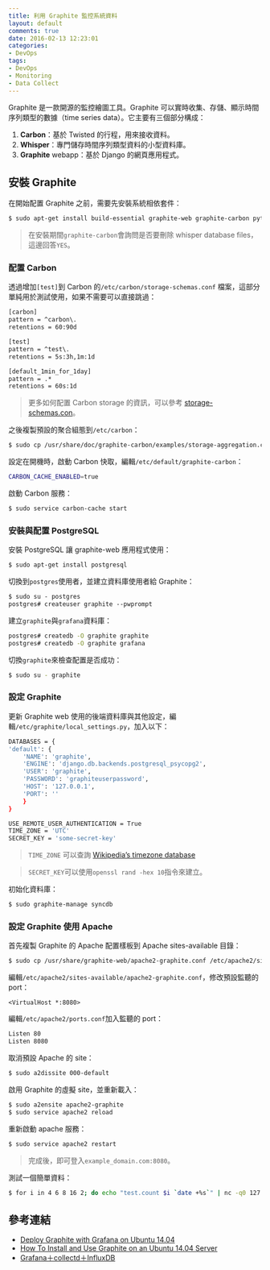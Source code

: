 ```yaml
---
title: 利用 Graphite 監控系統資料
layout: default
comments: true
date: 2016-02-13 12:23:01
categories:
- DevOps
tags:
- DevOps
- Monitoring
- Data Collect
---
```

Graphite 是一款開源的監控繪圖工具。Graphite 可以實時收集、存儲、顯示時間序列類型的數據（time series data）。它主要有三個部分構成：
1. **Carbon**：基於 Twisted 的行程，用來接收資料。
2. **Whisper**：專門儲存時間序列類型資料的小型資料庫。
3. **Graphite** webapp：基於 Django 的網頁應用程式。

<!--more-->

## 安裝 Graphite
在開始配置 Graphite 之前，需要先安裝系統相依套件：
```sh
$ sudo apt-get install build-essential graphite-web graphite-carbon python-dev apache2 libapache2-mod-wsgi libpq-dev python-psycopg2
```
> 在安裝期間`graphite-carbon`會詢問是否要刪除 whisper database files，這邊回答`YES`。

### 配置 Carbon
透過增加`[test]`到 Carbon 的`/etc/carbon/storage-schemas.conf` 檔案，這部分單純用於測試使用，如果不需要可以直接跳過：
```txt
[carbon]
pattern = ^carbon\.
retentions = 60:90d

[test]
pattern = ^test\.
retentions = 5s:3h,1m:1d

[default_1min_for_1day]
pattern = .*
retentions = 60s:1d
```
> 更多如何配置 Carbon storage 的資訊，可以參考 [ storage-schemas.con](http://graphite.readthedocs.org/en/latest/config-carbon.html#storage-schemas-conf)。

之後複製預設的聚合組態到`/etc/carbon`：
```sh
$ sudo cp /usr/share/doc/graphite-carbon/examples/storage-aggregation.conf.example /etc/carbon/storage-aggregation.conf
```

設定在開機時，啟動 Carbon 快取，編輯`/etc/default/graphite-carbon`：
```sh
CARBON_CACHE_ENABLED=true
```

啟動 Carbon 服務：
```sh
$ sudo service carbon-cache start
```

### 安裝與配置 PostgreSQL
安裝 PostgreSQL 讓 graphite-web 應用程式使用：
```sh
$ sudo apt-get install postgresql
```

切換到`postgres`使用者，並建立資料庫使用者給 Graphite：
```txt
$ sudo su - postgres
postgres# createuser graphite --pwprompt
```

建立`graphite`與`grafana`資料庫：
```sh
postgres# createdb -O graphite graphite
postgres# createdb -O graphite grafana
```

切換`graphite`來檢查配置是否成功：
```sh
$ sudo su - graphite
```

### 設定 Graphite
更新 Graphite web 使用的後端資料庫與其他設定，編輯`/etc/graphite/local_settings.py`，加入以下：
```sh
DATABASES = {
'default': {
    'NAME': 'graphite',
    'ENGINE': 'django.db.backends.postgresql_psycopg2',
    'USER': 'graphite',
    'PASSWORD': 'graphiteuserpassword',
    'HOST': '127.0.0.1',
    'PORT': ''
    }
}

USE_REMOTE_USER_AUTHENTICATION = True
TIME_ZONE = 'UTC'
SECRET_KEY = 'some-secret-key'
```
> `TIME_ZONE` 可以查詢 [Wikipedia’s timezone database](https://en.wikipedia.org/wiki/List_of_tz_database_time_zones)

> `SECRET_KEY`可以使用`openssl rand -hex 10`指令來建立。

初始化資料庫：
```sh
$ sudo graphite-manage syncdb
```

### 設定 Graphite 使用 Apache
首先複製 Graphite 的 Apache 配置樣板到 Apache sites-available 目錄：
```sh
$ sudo cp /usr/share/graphite-web/apache2-graphite.conf /etc/apache2/sites-available
```

編輯`/etc/apache2/sites-available/apache2-graphite.conf`，修改預設監聽的 port：
```
<VirtualHost *:8080>
```

編輯`/etc/apache2/ports.conf`加入監聽的 port：
```sh
Listen 80
Listen 8080
```

取消預設 Apache 的 site：
```sh
$ sudo a2dissite 000-default
```

啟用 Graphite 的虛擬 site，並重新載入：
```sh
$ sudo a2ensite apache2-graphite
$ sudo service apache2 reload
```

重新啟動 apache 服務：
```sh
$ sudo service apache2 restart
```
> 完成後，即可登入`example_domain.com:8080`。

測試一個簡單資料：
```sh
$ for i in 4 6 8 16 2; do echo "test.count $i `date +%s`" | nc -q0 127.0.0.1 2003; sleep 6; done
```

## 參考連結
* [Deploy Graphite with Grafana on Ubuntu 14.04](https://www.linode.com/docs/uptime/monitoring/deploy-graphite-with-grafana-on-ubuntu-14-04)
* [How To Install and Use Graphite on an Ubuntu 14.04 Server](https://www.digitalocean.com/community/tutorials/how-to-install-and-use-graphite-on-an-ubuntu-14-04-server)
* [Grafana＋collectd＋InfluxDB](http://www.vpsee.com/2015/03/a-modern-monitoring-system-built-with-grafana-collected-influxdb/)
